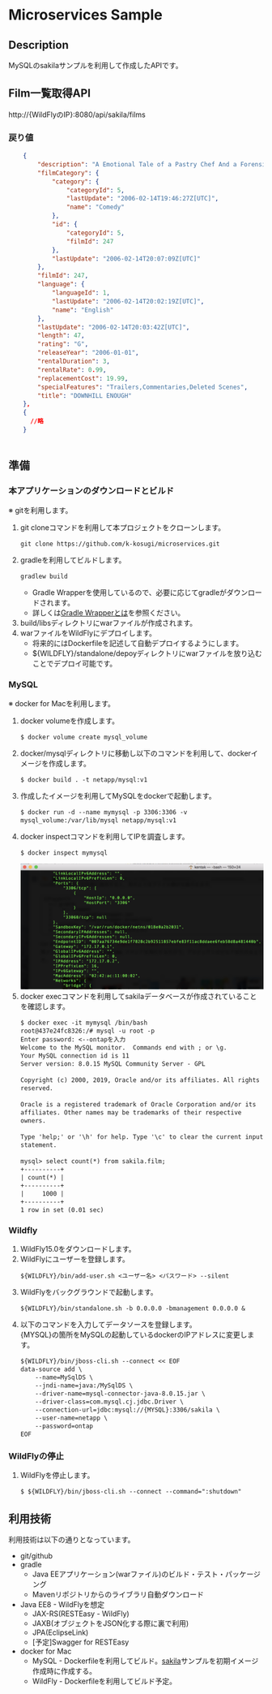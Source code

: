 # Microservices Sample

## Description
MySQLのsakilaサンプルを利用して作成したAPIです。

## Film一覧取得API
http://{WildFlyのIP}:8080/api/sakila/films

### 戻り値
```json
    {
        "description": "A Emotional Tale of a Pastry Chef And a Forensic Psychologist who must Succumb a Monkey in The Sahara Desert",
        "filmCategory": {
            "category": {
                "categoryId": 5,
                "lastUpdate": "2006-02-14T19:46:27Z[UTC]",
                "name": "Comedy"
            },
            "id": {
                "categoryId": 5,
                "filmId": 247
            },
            "lastUpdate": "2006-02-14T20:07:09Z[UTC]"
        },
        "filmId": 247,
        "language": {
            "languageId": 1,
            "lastUpdate": "2006-02-14T20:02:19Z[UTC]",
            "name": "English"
        },
        "lastUpdate": "2006-02-14T20:03:42Z[UTC]",
        "length": 47,
        "rating": "G",
        "releaseYear": "2006-01-01",
        "rentalDuration": 3,
        "rentalRate": 0.99,
        "replacementCost": 19.99,
        "specialFeatures": "Trailers,Commentaries,Deleted Scenes",
        "title": "DOWNHILL ENOUGH"
    },
    {
      //略
    }
 
```

## 準備
### 本アプリケーションのダウンロードとビルド
※ gitを利用します。
1. git cloneコマンドを利用して本プロジェクトをクローンします。
    ```
    git clone https://github.com/k-kosugi/microservices.git
    ```
1. gradleを利用してビルドします。
    ```
    gradlew build
    ```
    * Gradle Wrapperを使用しているので、必要に応じてgradleがダウンロードされます。
    * 詳しくは[Gradle Wrapperとは](http://gradle.monochromeroad.com/docs/userguide/gradle_wrapper.html)を参照ください。
1. build/libsディレクトリにwarファイルが作成されます。
1. warファイルをWildFlyにデプロイします。
    * 将来的にはDockerfileを記述して自動デプロイするようにします。
    * ${WILDFLY}/standalone/depoyディレクトリにwarファイルを放り込むことでデプロイ可能です。

### MySQL
※ docker for Macを利用します。
1. docker volumeを作成します。
    ```
    $ docker volume create mysql_volume
    ```
1. docker/mysqlディレクトリに移動し以下のコマンドを利用して、dockerイメージを作成します。
    ```
    $ docker build . -t netapp/mysql:v1
    ```
1. 作成したイメージを利用してMySQLをdockerで起動します。
    ```
    $ docker run -d --name mymysql -p 3306:3306 -v mysql_volume:/var/lib/mysql netapp/mysql:v1
    ```
1. docker inspectコマンドを利用してIPを調査します。
    ```
    $ docker inspect mymysql
    ```
    ![](./img/1.png)
1. docker execコマンドを利用してsakilaデータベースが作成されていることを確認します。
    ```
    $ docker exec -it mymysql /bin/bash
    root@437e24fc8326:/# mysql -u root -p
    Enter password: <--ontapを入力
    Welcome to the MySQL monitor.  Commands end with ; or \g.
    Your MySQL connection id is 11
    Server version: 8.0.15 MySQL Community Server - GPL
    
    Copyright (c) 2000, 2019, Oracle and/or its affiliates. All rights reserved.
    
    Oracle is a registered trademark of Oracle Corporation and/or its
    affiliates. Other names may be trademarks of their respective
    owners.
    
    Type 'help;' or '\h' for help. Type '\c' to clear the current input statement.
    
    mysql> select count(*) from sakila.film;
    +----------+
    | count(*) |
    +----------+
    |     1000 |
    +----------+
    1 row in set (0.01 sec)
    ```
### Wildfly
1. WildFly15.0をダウンロードします。
1. WildFlyにユーザーを登録します。
    ```
    ${WILDFLY}/bin/add-user.sh <ユーザー名> <パスワード> --silent
    ```
1. WildFlyをバックグラウンドで起動します。
    ```
    ${WILDFLY}/bin/standalone.sh -b 0.0.0.0 -bmanagement 0.0.0.0 &
    ```
1. 以下のコマンドを入力してデータソースを登録します。<br/>{MYSQL}の箇所をMySQLの起動しているdockerのIPアドレスに変更します。
    ```
    ${WILDFLY}/bin/jboss-cli.sh --connect << EOF
    data-source add \
        --name=MySqlDS \
        --jndi-name=java:/MySqlDS \
        --driver-name=mysql-connector-java-8.0.15.jar \
        --driver-class=com.mysql.cj.jdbc.Driver \
        --connection-url=jdbc:mysql://{MYSQL}:3306/sakila \
        --user-name=netapp \
        --password=ontap
    EOF
    ```
### WildFlyの停止
1. WildFlyを停止します。
    ```
    $ ${WILDFLY}/bin/jboss-cli.sh --connect --command=":shutdown"
    ```
  
## 利用技術
利用技術は以下の通りとなっています。

- git/github
- gradle
    - Java EEアプリケーション(warファイル)のビルド・テスト・パッケージング
    - Mavenリポジトリからのライブラリ自動ダウンロード
- Java EE8 - WildFlyを想定
    - JAX-RS(RESTEasy - WildFly)
    - JAXB(オブジェクトをJSON化する際に裏で利用)
    - JPA(EclipseLink)
    - [予定]Swagger for RESTEasy
- docker for Mac
    - MySQL - Dockerfileを利用してビルド。[sakila](https://dev.mysql.com/doc/sakila/en/)サンプルを初期イメージ作成時に作成する。
    - WildFly - Dockerfileを利用してビルド予定。